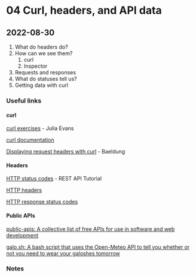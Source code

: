 # 04 Curl, headers, and API data

## 2022-08-30

1. What do headers do?
2. How can we see them?
	1. curl
	2. Inspector
3. Requests and responses
4. What do statuses tell us?
5. Getting data with curl

### Useful links

#### curl

[curl exercises](https://jvns.ca/blog/2019/08/27/curl-exercises/) - Julia Evans

[curl documentation](https://curl.se/)

[Displaying request headers with curl](https://www.baeldung.com/linux/curl-request-headers) - Baeldung

#### Headers

[HTTP status codes](https://www.restapitutorial.com/httpstatuscodes.html) - REST API Tutorial

[HTTP headers](https://developer.mozilla.org/en-US/docs/Web/HTTP/Headers)

[HTTP response status codes](https://developer.mozilla.org/en-US/docs/Web/HTTP/Status)

#### Public APIs

[public-apis: A collective list of free APIs for use in software and web development](https://github.com/public-apis/public-apis)

[galo.sh: A bash script that uses the Open-Meteo API to tell you whether or not you need to wear your galoshes tomorrow](https://github.com/jdmar3/galo.sh)

### Notes
